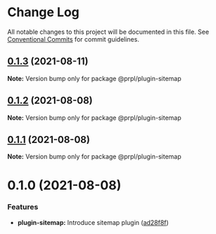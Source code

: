 # Change Log

All notable changes to this project will be documented in this file.
See [Conventional Commits](https://conventionalcommits.org) for commit guidelines.

## [0.1.3](https://github.com/tyhopp/prpl/compare/@prpl/plugin-sitemap@0.1.2...@prpl/plugin-sitemap@0.1.3) (2021-08-11)

**Note:** Version bump only for package @prpl/plugin-sitemap





## [0.1.2](https://github.com/tyhopp/prpl/compare/@prpl/plugin-sitemap@0.1.1...@prpl/plugin-sitemap@0.1.2) (2021-08-08)

**Note:** Version bump only for package @prpl/plugin-sitemap





## [0.1.1](https://github.com/tyhopp/prpl/compare/@prpl/plugin-sitemap@0.1.0...@prpl/plugin-sitemap@0.1.1) (2021-08-08)

**Note:** Version bump only for package @prpl/plugin-sitemap





# 0.1.0 (2021-08-08)


### Features

* **plugin-sitemap:** Introduce sitemap plugin ([ad28f8f](https://github.com/tyhopp/prpl/commit/ad28f8fa2ad7882fd328a41fcc2757b70599a565))
